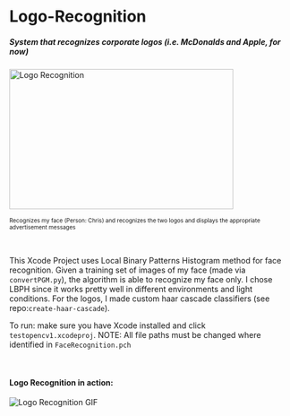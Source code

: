 # Logo-Recognition
<h5>System that recognizes corporate logos (i.e. McDonalds and Apple, for now)</h5>

<img src = "https://github.com/csimmons155/Logo-Recognition-/blob/master/images/Logo_recog_photo.png" alt = "Logo Recognition" width="400" height = "250">
<p><font size="0.1">Recognizes my face (Person: Chris) and recognizes the two logos and displays the appropriate advertisement messages</font></p> 
<br>
<p>This Xcode Project uses Local Binary Patterns Histogram method for face recognition. Given a training set of images of my face (made via <code>convertPGM.py</code>), the algorithm is able to recognize my face only. I chose LBPH since it works pretty well in different environments and light conditions. For the logos, I made custom haar cascade classifiers (see repo:<code>create-haar-cascade</code>). </p>

<p>To run: make sure you have Xcode installed and click <code>testopencv1.xcodeproj</code>. NOTE: All file paths must be changed where identified in <code>FaceRecognition.pch</code></p>

<br>
<h4>Logo Recognition in action:</h4>
<img src= "https://github.com/csimmons155/Logo-Recognition-/blob/master/images/Logo_recog_video(trimmed).gif" alt="Logo Recognition GIF">








